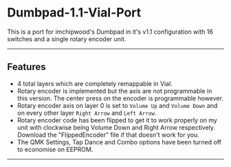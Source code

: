 # Dumbpad-1.1-Vial-Port

This is a port for imchipwood's Dumbpad in it's v1.1 configuration with 16 switches and a single rotary encoder unit.

---

## Features

- 4 total layers which are completely remappable in Vial.
- Rotary encoder is implemented but the axis are not programmable in this version. The center press on the encoder is programmable however.
- Rotary encoder axis on layer 0 is set to `Volume Up` and `Volume Down` and on every other layer `Right Arrow` and `Left Arrow`.
- Rotary encoder code has been flipped to get it to work properly on my unit with clockwise being Volume Down and Right Arrow respectively. Download the "FlippedEncoder" file if that doesn't work for you.
- The QMK Settings, Tap Dance and Combo options have been turned off to economise on EEPROM.

---
